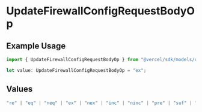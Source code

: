 # UpdateFirewallConfigRequestBodyOp

## Example Usage

```typescript
import { UpdateFirewallConfigRequestBodyOp } from "@vercel/sdk/models/operations/updatefirewallconfig.js";

let value: UpdateFirewallConfigRequestBodyOp = "ex";
```

## Values

```typescript
"re" | "eq" | "neq" | "ex" | "nex" | "inc" | "ninc" | "pre" | "suf" | "sub" | "gt" | "gte" | "lt" | "lte"
```
